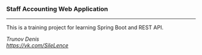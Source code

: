 ### Staff Accounting Web Application
___

This is a training project for learning Spring Boot and REST API.

_Trunov Denis_\
_https://vk.com/SileLence_

